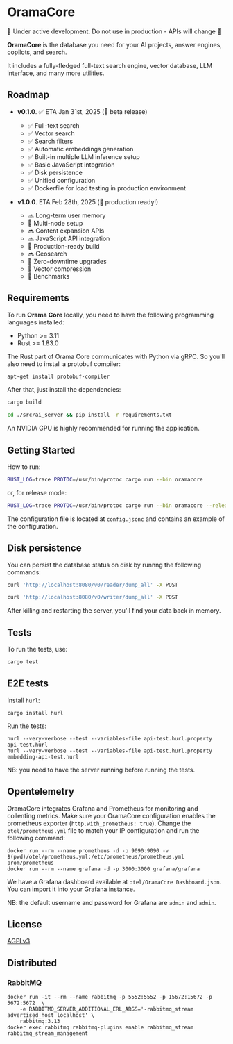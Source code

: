 # OramaCore

🚧 Under active development. Do not use in production - APIs will change 🚧

**OramaCore** is the database you need for your AI projects, answer engines, copilots, and search.

It includes a fully-fledged full-text search engine, vector database, LLM interface, and many more utilities.

## Roadmap

- **v0.1.0**. ✅ ETA Jan 31st, 2025 (🚧 beta release)
    - ✅ Full-text search
    - ✅ Vector search
    - ✅ Search filters
    - ✅ Automatic embeddings generation
    - ✅ Built-in multiple LLM inference setup
    - ✅ Basic JavaScript integration
    - ✅ Disk persistence
    - ✅ Unified configuration
    - ✅ Dockerfile for load testing in production environment

- **v1.0.0**. ETA Feb 28th, 2025 (🎉 production ready!)
    - 🔜 Long-term user memory
    - 🚧 Multi-node setup
    - 🔜 Content expansion APIs
    - 🔜 JavaScript API integration
    - 🚧 Production-ready build
    - 🔜 Geosearch
    - 🚧 Zero-downtime upgrades
    - 🚧 Vector compression
    - 🚧 Benchmarks

## Requirements

To run **Orama Core** locally, you need to have the following programming languages installed:

- Python >= 3.11
- Rust >= 1.83.0

The Rust part of Orama Core communicates with Python via gRPC. So you'll also need to install a protobuf compiler:

```bash
apt-get install protobuf-compiler
```

After that, just install the dependencies:

```bash
cargo build
```

```bash
cd ./src/ai_server && pip install -r requirements.txt
```

An NVIDIA GPU is highly recommended for running the application.

## Getting Started

How to run:
```bash
RUST_LOG=trace PROTOC=/usr/bin/protoc cargo run --bin oramacore
```
or, for release mode:
```bash
RUST_LOG=trace PROTOC=/usr/bin/protoc cargo run --bin oramacore --release
```

The configuration file is located at `config.jsonc` and contains an example of the configuration.

## Disk persistence

You can persist the database status on disk by runnng the following commands:

```bash
curl 'http://localhost:8080/v0/reader/dump_all' -X POST
```

```bash
curl 'http://localhost:8080/v0/writer/dump_all' -X POST
```

After killing and restarting the server, you'll find your data back in memory.

## Tests

To run the tests, use:
```bash
cargo test
```

## E2E tests

Install `hurl`:
```
cargo install hurl
```

Run the tests:
```
hurl --very-verbose --test --variables-file api-test.hurl.property api-test.hurl
hurl --very-verbose --test --variables-file api-test.hurl.property embedding-api-test.hurl
```

NB: you need to have the server running before running the tests.

## Opentelemetry

OramaCore integrates Grafana and Prometheus for monitoring and collenting metrics.
Make sure your OramaCore configuration enables the prometheus exporter (`http.with_prometheus: true`).
Change the `otel/prometheus.yml` file to match your IP configuration and run the following command:
```
docker run --rm --name prometheus -d -p 9090:9090 -v $(pwd)/otel/prometheus.yml:/etc/prometheus/prometheus.yml prom/prometheus
docker run --rm --name grafana -d -p 3000:3000 grafana/grafana
```

We have a Grafana dashboard available at `otel/OramaCore Dashboard.json`. You can import it into your Grafana instance.

NB: the default username and password for Grafana are `admin` and `admin`.

## License

[AGPLv3](/LICENSE.md)

## Distributed
### RabbitMQ

```
docker run -it --rm --name rabbitmq -p 5552:5552 -p 15672:15672 -p 5672:5672  \
    -e RABBITMQ_SERVER_ADDITIONAL_ERL_ARGS='-rabbitmq_stream advertised_host localhost' \
    rabbitmq:3.13
docker exec rabbitmq rabbitmq-plugins enable rabbitmq_stream rabbitmq_stream_management
```